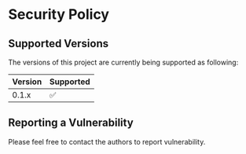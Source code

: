# Security Policy

## Supported Versions

The versions of this project are
currently being supported as following:

| Version | Supported          |
| ------- | ------------------ |
| 0.1.x   | :white_check_mark: |

## Reporting a Vulnerability

Please feel free to contact the authors to report vulnerability.
